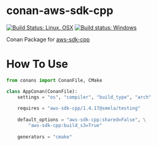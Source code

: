 # conan-aws-sdk-cpp

[![Build Status: Linux, OSX](https://travis-ci.org/SMelanko/conan-aws-sdk-cpp.svg?branch=master)](https://travis-ci.org/SMelanko/conan-aws-sdk-cpp)
[![Build status: Windows](https://ci.appveyor.com/api/projects/status/h2vsu09qrs0v4wew?svg=true)](https://ci.appveyor.com/project/SMelanko/conan-aws-sdk-cpp)

Conan Package for [aws-sdk-cpp](https://github.com/aws/aws-sdk-cpp)

# How To Use

```py
from conans import ConanFile, CMake

class AppConan(ConanFile):
    settings = "os", "compiler", "build_type", "arch"
    
    requires = "aws-sdk-cpp/1.4.17@smela/testing"
    
    default_options = "aws-sdk-cpp:shared=False", \
        "aws-sdk-cpp:build_s3=True"
        
    generators = "cmake"
```
